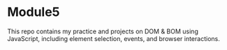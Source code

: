 # Module5
This repo contains my practice and projects on DOM &amp; BOM using JavaScript, including element selection, events, and browser interactions. 
